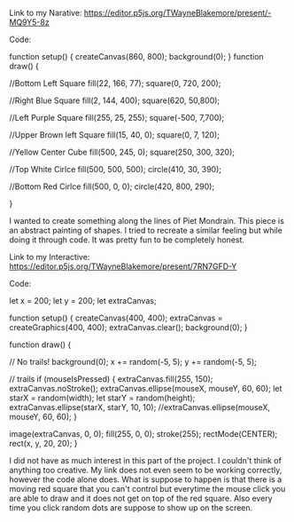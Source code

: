 Link to my Narative: https://editor.p5js.org/TWayneBlakemore/present/-MQ9Y5-8z

Code:

function setup() {
createCanvas(860, 800);
background(0);
}
function draw() {

  
//Bottom Left Square
fill(22, 166, 77);
square(0, 720, 200);
  
//Right Blue Square
fill(2, 144, 400);
square(620, 50,800);
  
  
//Left Purple Square
fill(255, 25, 255);
square(-500, 7,700);
  
//Upper Brown left Square 
fill(15, 40, 0);
square(0, 7, 120);
  
  
//Yellow Center Cube
fill(500, 245, 0);
square(250, 300, 320);
  
//Top White Cirlce
fill(500, 500, 500);
circle(410, 30, 390);
  
//Bottom Red Cirlce
fill(500, 0, 0);
circle(420, 800, 290);
  
}

I wanted to create something along the lines of Piet Mondrain. This piece is an abstract painting of shapes. I tried to recreate a similar feeling but while doing it through code. It was pretty fun to be completely honest. 

Link to my Interactive: https://editor.p5js.org/TWayneBlakemore/present/7RN7GFD-Y

Code:

let x = 200;
let y = 200;
let extraCanvas;

function setup() {
  createCanvas(400, 400);
  extraCanvas = createGraphics(400, 400);
  extraCanvas.clear();
  background(0);
}

function draw() {
  
  // No trails!
  background(0);
  x += random(-5, 5);
  y += random(-5, 5);
	
  // trails
  if (mouseIsPressed) {
    extraCanvas.fill(255, 150);
    extraCanvas.noStroke();
    extraCanvas.ellipse(mouseX, mouseY, 60, 60);
    let starX = random(width);
    let starY = random(height);
    extraCanvas.ellipse(starX, starY, 10, 10);
    //extraCanvas.ellipse(mouseX, mouseY, 60, 60);
  }
  
  image(extraCanvas, 0, 0);
    fill(255, 0, 0);
  stroke(255);
  rectMode(CENTER);
  rect(x, y, 20, 20); 
}

I did not have as much interest in this part of the project. I couldn't think of anything too creative. My link does not even seem to be working correctly, however the code alone does. What is suppose to happen is that there is a moving red square that you can't control but everytime the mouse click you are able to draw and it does not get on top of the red square. Also every time you click random dots are suppose to show up on the screen.

